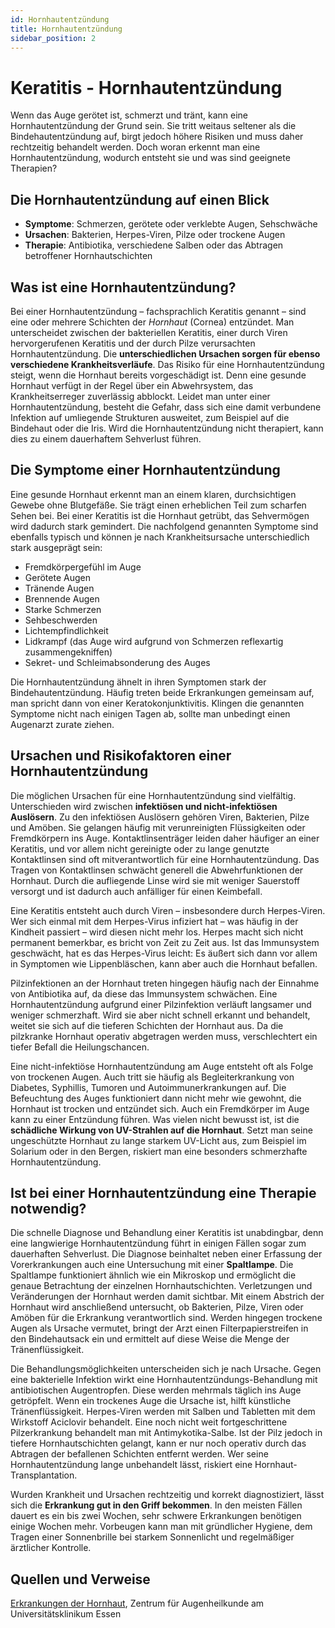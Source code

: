 ```yaml
---
id: Hornhautentzündung
title: Hornhautentzündung
sidebar_position: 2
---
```


# Keratitis - Hornhautentzündung

Wenn das Auge gerötet ist, schmerzt und tränt, kann eine Hornhautentzündung der Grund sein. Sie tritt weitaus seltener als die Bindehautentzündung auf, birgt jedoch höhere Risiken und muss daher rechtzeitig behandelt  werden. Doch woran erkennt man eine Hornhautentzündung, wodurch entsteht sie und was sind geeignete Therapien? 

## Die Hornhautentzündung auf einen Blick

- **Symptome**: Schmerzen, gerötete oder verklebte Augen, Sehschwäche
- **Ursachen**: Bakterien, Herpes-Viren, Pilze oder trockene Augen
- **Therapie**: Antibiotika, verschiedene Salben oder das Abtragen betroffener Hornhautschichten

## Was ist eine Hornhautentzündung?

Bei einer Hornhautentzündung – fachsprachlich Keratitis genannt – sind eine oder mehrere Schichten der *Hornhaut* (Cornea) entzündet. Man unterscheidet zwischen der bakteriellen Keratitis, einer durch Viren hervorgerufenen Keratitis und der durch Pilze verursachten  Hornhautentzündung. Die **unterschiedlichen Ursachen sorgen für ebenso verschiedene Krankheitsverläufe**. Das Risiko für eine Hornhautentzündung steigt, wenn die Hornhaut  bereits vorgeschädigt ist. Denn eine gesunde Hornhaut verfügt in der  Regel über ein Abwehrsystem, das Krankheitserreger zuverlässig abblockt. Leidet man unter einer Hornhautentzündung, besteht die Gefahr, dass  sich eine damit verbundene Infektion auf umliegende Strukturen  ausweitet, zum Beispiel auf die Bindehaut oder die Iris. Wird die Hornhautentzündung nicht therapiert, kann dies zu einem dauerhaftem Sehverlust führen.

## Die Symptome einer Hornhautentzündung

Eine gesunde Hornhaut erkennt man an einem klaren, durchsichtigen  Gewebe ohne Blutgefäße. Sie trägt einen erheblichen Teil zum scharfen  Sehen bei. Bei einer Keratitis ist die Hornhaut getrübt, das Sehvermögen wird dadurch stark gemindert. Die nachfolgend genannten Symptome sind  ebenfalls typisch und können je nach Krankheitsursache unterschiedlich  stark ausgeprägt sein:

- Fremdkörpergefühl im Auge
- Gerötete Augen
- Tränende Augen
- Brennende Augen
- Starke Schmerzen
- Sehbeschwerden
- Lichtempfindlichkeit
- Lidkrampf (das Auge wird aufgrund von Schmerzen reflexartig zusammengekniffen)
- Sekret- und Schleimabsonderung des Auges

Die Hornhautentzündung ähnelt in ihren Symptomen stark der  Bindehautentzündung. Häufig treten beide Erkrankungen gemeinsam auf, man spricht dann von einer Keratokonjunktivitis. Klingen die genannten  Symptome nicht nach einigen Tagen ab, sollte man unbedingt einen  Augenarzt zurate ziehen.

## Ursachen und Risikofaktoren einer Hornhautentzündung

Die möglichen Ursachen für eine Hornhautentzündung sind vielfältig. Unterschieden wird zwischen **infektiösen und nicht-infektiösen Auslösern**. Zu den infektiösen Auslösern gehören Viren, Bakterien, Pilze und  Amöben. Sie gelangen häufig mit verunreinigten Flüssigkeiten oder  Fremdkörpern ins Auge. Kontaktlinsenträger leiden daher häufiger an  einer Keratitis, und vor allem nicht gereinigte oder zu lange genutzte  Kontaktlinsen sind oft mitverantwortlich für eine Hornhautentzündung.  Das Tragen von Kontaktlinsen schwächt generell die Abwehrfunktionen der  Hornhaut. Durch die aufliegende Linse wird sie mit weniger Sauerstoff  versorgt und ist dadurch auch anfälliger für einen Keimbefall.

Eine Keratitis entsteht auch durch Viren – insbesondere durch  Herpes-Viren. Wer sich einmal mit dem Herpes-Virus infiziert hat – was  häufig in der Kindheit passiert – wird diesen nicht mehr los. Herpes  macht sich nicht permanent bemerkbar, es bricht von Zeit zu Zeit aus.  Ist das Immunsystem geschwächt, hat es das Herpes-Virus leicht: Es  äußert sich dann vor allem in Symptomen wie Lippenbläschen, kann aber  auch die Hornhaut befallen.

Pilzinfektionen an der Hornhaut treten hingegen häufig nach der  Einnahme von Antibiotika auf, da diese das Immunsystem schwächen. Eine  Hornhautentzündung aufgrund einer Pilzinfektion verläuft langsamer und  weniger schmerzhaft. Wird sie aber nicht schnell erkannt und behandelt,  weitet sie sich auf die tieferen Schichten der Hornhaut aus. Da die  pilzkranke Hornhaut operativ abgetragen werden muss, verschlechtert ein  tiefer Befall die Heilungschancen.

Eine nicht-infektiöse Hornhautentzündung am Auge entsteht oft als Folge von trockenen Augen. Auch tritt sie häufig als Begleiterkrankung von Diabetes, Syphillis,  Tumoren und Autoimmunerkrankungen auf. Die Befeuchtung des Auges  funktioniert dann nicht mehr wie gewohnt, die Hornhaut ist trocken und  entzündet sich. Auch ein Fremdkörper im Auge kann zu einer Entzündung  führen. Was vielen nicht bewusst ist, ist die **schädliche Wirkung von UV-Strahlen auf die Hornhaut**. Setzt man seine ungeschützte Hornhaut zu lange starkem UV-Licht aus,  zum Beispiel im Solarium oder in den Bergen, riskiert man eine besonders schmerzhafte Hornhautentzündung.

## Ist bei einer Hornhautentzündung eine Therapie notwendig?

Die schnelle Diagnose und Behandlung einer Keratitis ist unabdingbar, denn eine langwierige Hornhautentzündung führt in einigen Fällen sogar  zum dauerhaften Sehverlust. Die Diagnose beinhaltet neben einer  Erfassung der Vorerkrankungen auch eine Untersuchung mit einer **Spaltlampe**. Die Spaltlampe funktioniert ähnlich wie ein Mikroskop und ermöglicht  die genaue Betrachtung der einzelnen Hornhautschichten. Verletzungen und Veränderungen der Hornhaut werden damit sichtbar. Mit einem Abstrich  der Hornhaut wird anschließend untersucht, ob Bakterien, Pilze, Viren  oder Amöben für die Erkrankung verantwortlich sind. Werden hingegen  trockene Augen als Ursache vermutet, bringt der Arzt einen  Filterpapierstreifen in den Bindehautsack ein und ermittelt auf diese  Weise die Menge der Tränenflüssigkeit.

Die Behandlungsmöglichkeiten unterscheiden sich je nach Ursache. Gegen eine bakterielle Infektion wirkt eine  Hornhautentzündungs-Behandlung mit antibiotischen Augentropfen. Diese  werden mehrmals täglich ins Auge getröpfelt. Wenn ein trockenes Auge die Ursache ist, hilft künstliche Tränenflüssigkeit. Herpes-Viren werden  mit Salben und Tabletten mit dem Wirkstoff Aciclovir behandelt. Eine  noch nicht weit fortgeschrittene Pilzerkrankung behandelt man mit  Antimykotika-Salbe. Ist der Pilz jedoch in tiefere Hornhautschichten  gelangt, kann er nur noch operativ durch das Abtragen der befallenen  Schichten entfernt werden. Wer seine Hornhautentzündung lange  unbehandelt lässt, riskiert eine Hornhaut-Transplantation.

Wurden Krankheit und Ursachen rechtzeitig und korrekt diagnostiziert, lässt sich die **Erkrankung gut in den Griff bekommen**. In den meisten Fällen dauert es ein bis zwei Wochen, sehr schwere  Erkrankungen benötigen einige Wochen mehr. Vorbeugen kann man mit  gründlicher Hygiene, dem Tragen einer Sonnenbrille bei starkem  Sonnenlicht und regelmäßiger ärztlicher Kontrolle.

## Quellen und Verweise

[Erkrankungen der Hornhaut](https://www.uni-due.de/augenklinik/erk_hornhaut.shtml), Zentrum für Augenheilkunde am Universitätsklinikum Essen
